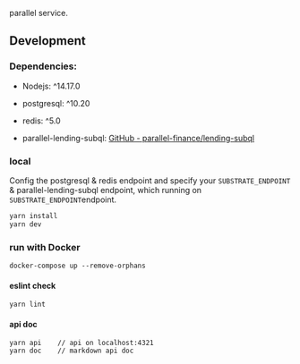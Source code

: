 parallel service.



### 

## Development

### Dependencies:

* Nodejs: ^14.17.0

* postgresql: ^10.20

* redis: ^5.0

* parallel-lending-subql: [GitHub - parallel-finance/lending-subql](https://github.com/parallel-finance/lending-subql)

### local

Config the postgresql & redis endpoint and specify your `SUBSTRATE_ENDPOINT` & parallel-lending-subql endpoint, which running on `SUBSTRATE_ENDPOINT`endpoint.

```js
yarn install
yarn dev
```

### run with Docker

```
docker-compose up --remove-orphans
```

#### eslint check

```
yarn lint
```

#### api doc

```
yarn api    // api on localhost:4321
yarn doc    // markdown api doc
```

